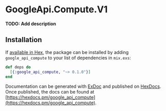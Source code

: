 # GoogleApi.Compute.V1

**TODO: Add description**

## Installation

If [available in Hex](https://hex.pm/docs/publish), the package can be installed
by adding `google_api_compute` to your list of dependencies in `mix.exs`:

```elixir
def deps do
  [{:google_api_compute, "~> 0.1.0"}]
end
```

Documentation can be generated with [ExDoc](https://github.com/elixir-lang/ex_doc)
and published on [HexDocs](https://hexdocs.pm). Once published, the docs can
be found at [https://hexdocs.pm/google_api_compute](https://hexdocs.pm/google_api_compute).
